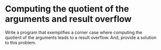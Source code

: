 # Computing the quotient of the arguments and result overflow

Write a program that exemplifies a corner case where computing the quotient of the arguments leads to a result overflow.
And, provide a solution to this problem.